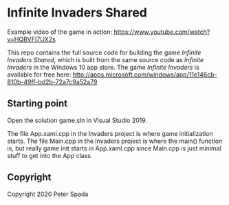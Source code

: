 # Infinite Invaders Shared
Example video of the game in action:
https://www.youtube.com/watch?v=HQBVFI7UX2s

This repo contains the full source code for building the game *Infinite Invaders Shared*, which is built from the same source code as *Infinite Invaders* in the Windows 10 app store. The game *Infinite Invaders* is available for free here:
http://apps.microsoft.com/windows/app/11e146cb-810b-49ff-bd2b-72a7c9a52a79

## Starting point
Open the solution game.sln in Visual Studio 2019.

The file App.xaml.cpp in the Invaders project is where game initialization starts. The file Main.cpp in the Invaders project is where the main() function is, but really game init starts in App.xaml.cpp since Main.cpp is just minimal stuff to get into the App class.

## Copyright
Copyright 2020 Peter Spada
